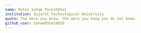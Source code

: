 ```yaml
---
name: Patel Soham Pareshbhai
institution: Gujarat Technological University
quote: The more you know, the more you know you do not know.
github_user: SohamPatel0810
---
```

